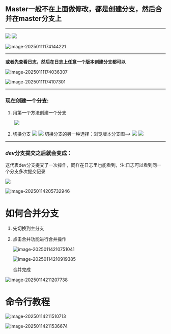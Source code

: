 ## Master一般不在上面做修改，都是创建分支，然后合并在master分支上

---



![](assets/Pasted%20image%2020250111172606.png)
![](assets/Pasted%20image%2020250111172626.png)

![image-20250111174144221](assets/image-20250111174144221.png) 



---
**或者先查看日志，然后在日志上任意一个版本创建分支都可以**

![image-20250111174036307](assets/image-20250111174036307.png)

![image-20250111174107301](assets/image-20250111174107301.png)

---
### 现在创建一个分支:

1. 用第一个方法创建一个分支

   ​	![](assets/Pasted%20image%2020250112163848.png)

2. 切换分支
    ![](assets/Pasted%20image%2020250112164233.png)	![](assets/Pasted%20image%2020250112164320.png)	
    切换分支的另一种选择：浏览版本分支图——>
    ![](assets/Pasted%20image%2020250112164411.png)
    ![](assets/Pasted%20image%2020250112164738.png)

---

  

### *dev*分支提交之后就会变成：

​	这代表dev分支提交了一次操作，同样在日志里也能看到，注:日志可以看到同一个分支多次提交记录

![](assets/Pasted%20image%2020250114205449.png)  

![image-20250114205732946](assets/image-20250114205732946.png) 



<h1>如何合并分支</h1>

1. 先切换到主分支

2. 点击合并功能进行合并操作

   ![image-20250114210751041](assets/image-20250114210751041.png) 

    ![image-20250114210919385](assets/image-20250114210919385.png)

   合并完成 

![image-20250114211207738](assets/image-20250114211207738.png)



# 命令行教程

![image-20250114211510713](assets/image-20250114211510713.png) 

![image-20250114211536674](assets/image-20250114211536674.png) 

